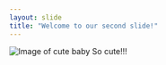 ```yaml
---
layout: slide
title: "Welcome to our second slide!"
---
```

![Image of cute baby](https://i.pinimg.com/originals/40/18/f9/4018f94ecad6abbbe5f4498a2e4eaa73.jpg)
So cute!!!